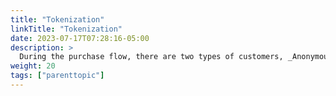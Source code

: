 ```yaml
---
title: "Tokenization"
linkTitle: "Tokenization"
date: 2023-07-17T07:28:16-05:00
description: >
  During the purchase flow, there are two types of customers, _Anonymous users_, and _Registered users_. This section explains both types and how to include them in a purchase.
weight: 20
tags: ["parenttopic"]
---
```

